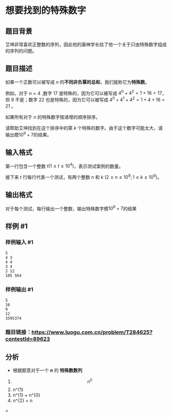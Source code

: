 # 想要找到的特殊数字

## 题目背景

艾坤非常喜欢正整数的序列，因此他的康神学长给了他一个关于只由特殊数字组成的序列的问题。

## 题目描述

如果一个正数可以被写成 $n$ 的**不同非负幂的总和**，我们就称它为**特殊数**。

例如，对于 $n = 4$ ,数字 $17$ 是特殊的，因为它可以被写成 $4^0 + 4^2 = 1+16=17$，但 $9$ 不是；数字 $22$ 也是特殊的，因为它可以被写成 $4^0 + 4^1 + 4^2 = 1+4+16=21$ 。

如果所有对于 $n$ 的特殊数字按递增的顺序排序。

请帮助艾坤找到在这个排序中的第 $k$ 个特殊的数字。由于这个数字可能太大，请输出模$10^9+7$的结果。

## 输入格式

第一行包含一个整数 $t(1≤t≤10^4)$，表示测试案例的数量。

接下来 $t$ 行每行代表一个测试，有两个整数 $n$ 和 $k$ $(2≤n≤10^9; 1≤k≤10^9)$。

## 输出格式

对于每个测试，每行输出一个整数，输出特殊数字模$10^9+7$的结果

## 样例 #1

### 样例输入 #1

```
5
4 3
4 4
3 4
2 12
105 564
```

### 样例输出 #1

```
5
16
9
12
3595374
```

### 题目链接：https://www.luogu.com.cn/problem/T284625?contestId=89623

## 分析
- 根据题意对于一个 **n** 的 **特殊数数列**
1. $$n^{0}$$
2. n^{1}
3. n^{1} + n^{0}
4. n^{2} + n

=
